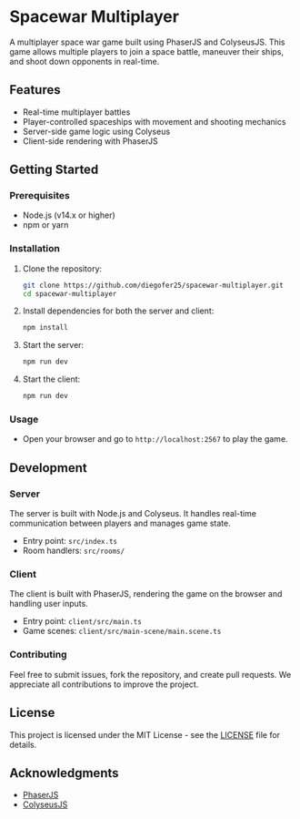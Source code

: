 # Spacewar Multiplayer

A multiplayer space war game built using PhaserJS and ColyseusJS. This game allows multiple players to join a space battle, maneuver their ships, and shoot down opponents in real-time.

## Features

- Real-time multiplayer battles
- Player-controlled spaceships with movement and shooting mechanics
- Server-side game logic using Colyseus
- Client-side rendering with PhaserJS

## Getting Started

### Prerequisites

- Node.js (v14.x or higher)
- npm or yarn

### Installation

1. Clone the repository:

   ```bash
   git clone https://github.com/diegofer25/spacewar-multiplayer.git
   cd spacewar-multiplayer
   ```

2. Install dependencies for both the server and client:

   ```bash
   npm install
   ```

3. Start the server:

   ```bash
   npm run dev
   ```

4. Start the client:

   ```bash
   npm run dev
   ```

### Usage

- Open your browser and go to `http://localhost:2567` to play the game.

## Development

### Server

The server is built with Node.js and Colyseus. It handles real-time communication between players and manages game state.

- Entry point: `src/index.ts`
- Room handlers: `src/rooms/`

### Client

The client is built with PhaserJS, rendering the game on the browser and handling user inputs.

- Entry point: `client/src/main.ts`
- Game scenes: `client/src/main-scene/main.scene.ts`

### Contributing

Feel free to submit issues, fork the repository, and create pull requests. We appreciate all contributions to improve the project.

## License

This project is licensed under the MIT License - see the [LICENSE](./LICENSE) file for details.

## Acknowledgments

- [PhaserJS](https://phaser.io/)
- [ColyseusJS](https://colyseus.io/)
